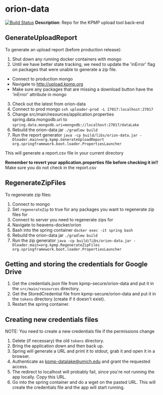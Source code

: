 # orion-data

[![Build Status](https://travis-ci.org/KPMP/orion-data.svg?branch=develop)](https://travis-ci.org/KPMP/orion-data)
**Description**: Repo for the KPMP upload tool back-end

## GenerateUploadReport
To generate an upload report (before production release):
1. Shut down any running docker containers with mongo
2. Until we have better state tracking, we need to update the 'inError' flag on packages that were unable to generate a zip file.
- Connect to production mongo
- Navigate to http://upload.kpmp.org
- Make sure any packages that are missing a download button have the 'inError' attribute in mongo
3. Check out the latest from orion-data
4. Connect to prod mongo
 `ssh uploader-prod -L 27017:localhost:27017`
5. Change src/main/resources/application.properties spring.data.mongodb.uri to `spring.data.mongodb.uri=mongodb://localhost:27017/dataLake`
6. Rebuild the orion-data jar
`./gradlew build`
7. Run the report generator
`java -cp build/libs/orion-data.jar -Dloader.main=org.kpmp.GenerateUploadReport org.springframework.boot.loader.PropertiesLauncher`

This will generate a report.csv file in your current directory

**Remember to revert your application.properties file before checking it in!!**
Make sure you do not check in the report.csv

## RegenerateZipFiles
To regenerate zip files:
1. Connect to mongo
2. Set `regenerateZip` to true for any packages you want to regenerate zip files for
3. Connect to server you need to regenerate zips for
4. Navigate to heavens-docker/orion
5. Bash into the spring container
`docker exec -it spring bash`
6. Rebuild the orion-data jar
`./gradlew build`
7. Run the zip generator
`java -cp build/libs/orion-data.jar -Dloader.main=org.kpmp.RegenerateZipFiles org.springframework.boot.loader.PropertiesLauncher`

## Getting and storing the credentials for Google Drive
1. Get the credentials.json file from kpmp-secure/orion-data and put it in the `src/main/resources` directory.
2. Get the StoredCredential file from kpmp-secure/orion-data and put it in the `tokens` directory (create if it doesn't exist).
3. Restart the spring container.

## Creating new credentials files
NOTE: You need to create a new credentials file if the permissions change
1. Delete (if necessary) the old `tokens` directory.
2. Bring the application down and then back up.
3. Spring will generate a URL and print it to stdout, grab it and open it in a browser.
4. Authenticate as kpmp-datalake@umich.edu and grant the requested access.
5. The redirect to localhost will probably fail, since you're not running the app locally. Copy this URL.
6. Go into the spring container and do a wget on the pasted URL. This will create the credentials file and the app will start running.

